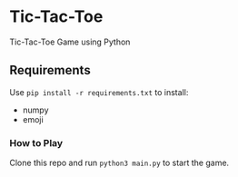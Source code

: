 # Tic-Tac-Toe
Tic-Tac-Toe Game using Python

## Requirements
Use ```pip install -r requirements.txt``` to install:
* numpy
* emoji

### How to Play
Clone this repo and run ```python3 main.py``` to start the game.
